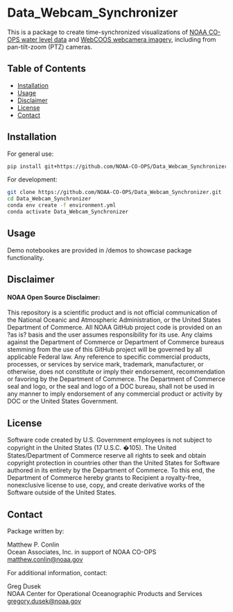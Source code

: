 # Data_Webcam_Synchronizer

This is a package to create time-synchronized visualizations of [NOAA CO-OPS water level data](https://tidesandcurrents.noaa.gov/inundationdb/) and [WebCOOS webcamera imagery](https://webcoos.org/), including from pan-tilt-zoom (PTZ) cameras.


## Table of Contents
- [Installation](#installation)
- [Usage](#usage)
- [Disclaimer](#disclaimer)
- [License](#license)
- [Contact](#contact)


## Installation

For general use:

```bash
pip install git+https://github.com/NOAA-CO-OPS/Data_Webcam_Synchronizer.git
```

For development:

```bash
git clone https://github.com/NOAA-CO-OPS/Data_Webcam_Synchronizer.git
cd Data_Webcam_Synchronizer
conda env create -f environment.yml
conda activate Data_Webcam_Synchronizer
```


## Usage

Demo notebookes are provided in /demos to showcase package functionality.


## Disclaimer
#### NOAA Open Source Disclaimer:

This repository is a scientific product and is not official communication of the National Oceanic and Atmospheric Administration, or the United States Department of Commerce. All NOAA GitHub project code is provided on an ?as is? basis and the user assumes responsibility for its use. Any claims against the Department of Commerce or Department of Commerce bureaus stemming from the use of this GitHub project will be governed by all applicable Federal law. Any reference to specific commercial products, processes, or services by service mark, trademark, manufacturer, or otherwise, does not constitute or imply their endorsement, recommendation or favoring by the Department of Commerce. The Department of Commerce seal and logo, or the seal and logo of a DOC bureau, shall not be used in any manner to imply endorsement of any commercial product or activity by DOC or the United States Government.


## License

Software code created by U.S. Government employees is not subject to copyright in the United States (17 U.S.C. �105). The United States/Department of Commerce reserve all rights to seek and obtain copyright protection in countries other than the United States for Software authored in its entirety by the Department of Commerce. To this end, the Department of Commerce hereby grants to Recipient a royalty-free, nonexclusive license to use, copy, and create derivative works of the Software outside of the United States.


## Contact

Package written by:

Matthew P. Conlin\
Ocean Associates, Inc. in support of NOAA CO-OPS\
matthew.conlin@noaa.gov


For additional information, contact:

Greg Dusek\
NOAA Center for Operational Oceanographic Products and Services\
gregory.dusek@noaa.gov






